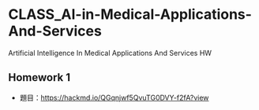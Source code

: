 # CLASS_AI-in-Medical-Applications-And-Services
Artificial Intelligence In Medical Applications And Services HW

## Homework 1
- 題目：https://hackmd.io/QGqnjwf5QvuTG0DVY-f2fA?view
